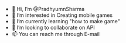 - 👋 Hi, I’m @PradhyumnSharma
- 👀 I’m interested in Creating mobile games
- 🌱 I’m currently learning "how to make game"
- 💞️ I’m looking to collaborate on API
- 📫 You can reach me through E-mail

<!---
PradhyumnSharma/PradhyumnSharma is a ✨ special ✨ repository because its `README.md` (this file) appears on your GitHub profile.
You can click the Preview link to take a look at your changes.
--->
